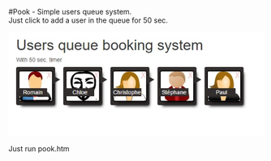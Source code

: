 #Pook - Simple users queue system.  
Just click to add a user in the queue for 50 sec.

![pook](doc/pook01.jpg)

Just run pook.htm
